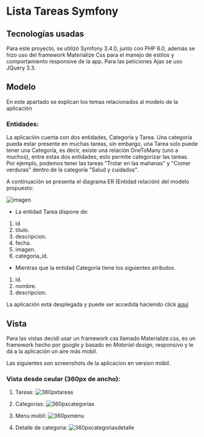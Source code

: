 Lista Tareas Symfony
============

## Tecnologías usadas

Para este proyecto, se utilizó Symfony 3.4.0, junto con PHP 6.0, además se hizo uso del
framework Materialize Css para el manejo de estilos y comportamiento responsive de la app. Para las peticiones Ajax se uso JQuery 3.3.

## Modelo

En este apartado se explican los temas relacionados al modelo de la aplicación

### Entidades:

La aplicación cuenta con dos entidades, Categoría y Tarea. Una categoría pueda estar presente en muchas tareas, sin embargo, una Tarea solo puede tener una Categoría, es decir, existe una relación OneToMany (uno a muchos), entre estas dos entidades; esto permite categorizar las tareas. Por ejemplo, podemos tener las tareas "Trotar en las mañanas" y "Comer verduras" dentro de la categoría "Salud y cuidados".

A continuación se presenta el diagrama ER (Entidad relación) del modelo propuesto:

![imagen](https://i.imgur.com/7Jyk4vS.png)

* La entidad Tarea dispone de:

1. id
2. titulo.
3. descripcion.
4. fecha.
5. imagen.
6. categoria_id.

* Mientras que la entidad Categoría tiene los siguientes atributos.

1. id.
2. nombre.
3. descripcion.

La aplicación está desplegada y puede ser accedida haciendo click [aquí](http://carlosandresmorenovelez.000webhostapp.com/tarea)

## Vista

Para las vistas decidí usar un framework css llamado Materialize.css, es un framework hecho por google y basado en *Material design*, responsivo y le dá a la aplicación un aire más mobil.

Las siguientes son screenshots de la aplicacion en version móbil.

### Vista desde ceular (360px de ancho):

1. Tareas:
![360pxtareas](https://i.imgur.com/533iGYN.png)


2. Categorias:
![360pxcategorias](https://i.imgur.com/KfBcQki.png)


3. Menu mobil:
![360pxmenu](https://i.imgur.com/d6jCnga.png)


4. Detalle de categoria:
![360pxcategoriasdetalle](https://i.imgur.com/EW4knin.png)
